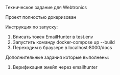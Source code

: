 Техническое задание для Webtronics

Проект полностью докеризован

Инструкция по запуску:

1. Вписать токен EmailHunter в test.env
2. Запустить команду docker-compose up --build
3. Переходим в браузере в localhost:8000/docs

Дополнительные задания которые выполнены:

1. Верификация эмейл через emailhunter

